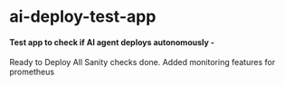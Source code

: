 # ai-deploy-test-app

#### Test app to check if AI agent deploys autonomously -

Ready to Deploy
All Sanity checks done.
Added monitoring features for prometheus
